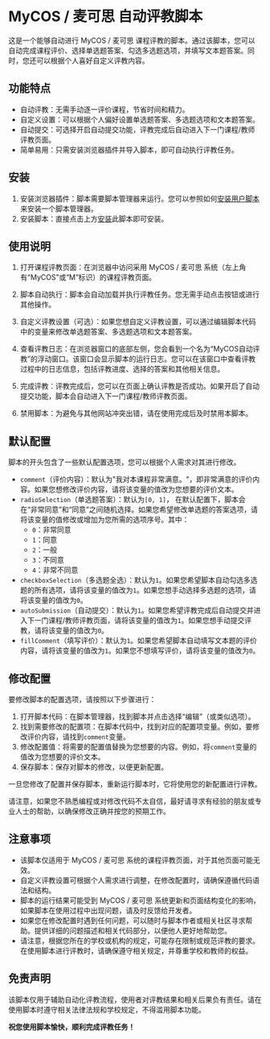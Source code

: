 # MyCOS / 麦可思 自动评教脚本

这是一个能够自动进行 MyCOS / 麦可思 课程评教的脚本。通过该脚本，您可以自动完成课程评价、选择单选题答案、勾选多选题选项，并填写文本题答案。同时，您还可以根据个人喜好自定义评教内容。

## 功能特点

- 自动评教：无需手动逐一评价课程，节省时间和精力。
- 自定义设置：可以根据个人偏好设置单选题答案、多选题选项和文本题答案。
- 自动提交：可选择开启自动提交功能，评教完成后自动进入下一门课程/教师评教页面。
- 简单易用：只需安装浏览器插件并导入脚本，即可自动执行评教任务。

## 安装

1. 安装浏览器插件：脚本需要脚本管理器来运行。您可以参照如何[安装用户脚本](https://greasyfork.org/zh-CN/help/installing-user-scripts)来安装一个脚本管理器。
2. 安装脚本：直接点击上方[安装](https://github.com/lcandy2/MyCOS/raw/main/MyCOS/MyCOS.user.js)此脚本即可安装。

## 使用说明

1. 打开课程评教页面：在浏览器中访问采用 MyCOS / 麦可思 系统（左上角有“MyCOS”或“M”标识）的课程评教页面。

2. 脚本自动执行：脚本会自动加载并执行评教任务。您无需手动点击按钮或进行其他操作。

3. 自定义评教设置（可选）：如果您想自定义评教设置，可以通过编辑脚本代码中的变量来修改单选题答案、多选题选项和文本题答案。

4. 查看评教日志：在浏览器窗口的底部左侧，您会看到一个名为“MyCOS自动评教”的浮动窗口。该窗口会显示脚本的运行日志。您可以在该窗口中查看评教过程中的日志信息，包括评教进度、选择的答案和其他相关信息。

5. 完成评教：评教完成后，您可以在页面上确认评教是否成功。如果开启了自动提交功能，脚本会自动进入下一门课程/教师评教页面。

6. 禁用脚本：为避免与其他网站冲突出错，请在使用完成后及时禁用本脚本。

## 默认配置

脚本的开头包含了一些默认配置选项，您可以根据个人需求对其进行修改。

- `comment`（评价内容）：默认为"我对本课程非常满意。"，即非常满意的评价内容。如果您想修改评价内容，请将该变量的值改为您想要的评价文本。
- `radioSelection`（单选题答案）：默认为`[0, 1]`，  在默认配置下，脚本会在“非常同意”和“同意”之间随机选择。如果您希望修改单选题的答案选项，请将该变量的值修改或增加为您所需的选项序号。其中：
  - `0`：非常同意
  - `1`：同意
  - `2`：一般
  - `3`：不同意
  - `4`：非常不同意
- `checkboxSelection`（多选题全选）：默认为`1`。如果您希望脚本自动勾选多选题的所有选项，请将该变量的值改为`1`。如果您想手动选择多选题的选项，请将该变量的值改为`0`。
- `autoSubmission`（自动提交）：默认为`1`。如果您希望评教完成后自动提交并进入下一门课程/教师评教页面，请将该变量的值改为`1`。如果您想手动提交评教，请将该变量的值改为`0`。
- `fillComment`（填写评价）：默认为`1`。如果您希望脚本自动填写文本题的评价内容，请将该变量的值改为`1`。如果您不想填写评价，请将该变量的值改为`0`。

## 修改配置

要修改脚本的配置选项，请按照以下步骤进行：

1. 打开脚本代码：在脚本管理器，找到脚本并点击选择“编辑”（或类似选项）。
2. 找到需要修改的配置项：在脚本代码中，找到对应的配置项变量。例如，要修改评价内容，请找到`comment`变量。
3. 修改配置值：将需要的配置值替换为您想要的内容。例如，将`comment`变量的值改为您想要的评价文本。
4. 保存脚本：保存对脚本的修改，以便更新配置。

一旦您修改了配置并保存脚本，重新运行脚本时，它将使用您的新配置进行评教。

请注意，如果您不熟悉编程或对修改代码不太自信，最好请寻求有经验的朋友或专业人士的帮助，以确保修改正确并按您的预期工作。

## 注意事项

- 该脚本仅适用于 MyCOS / 麦可思 系统的课程评教页面，对于其他页面可能无效。
- 自定义评教设置可根据个人需求进行调整，在修改配置时，请确保遵循代码语法和结构。
- 脚本的运行结果可能受到 MyCOS / 麦可思 系统更新和页面结构变化的影响，如果脚本在使用过程中出现问题，请及时反馈给开发者。
- 如果您在修改配置时遇到任何问题，可以随时与脚本作者或相关社区寻求帮助。提供详细的问题描述和相关代码部分，以便他人更好地帮助您。
- 请注意，根据您所在的学校或机构的规定，可能存在限制或规范评教的要求。在使用脚本进行评教时，请确保遵守相关规定，并尊重学校和教师的权益。

## 免责声明

该脚本仅用于辅助自动化评教流程，使用者对评教结果和相关后果负有责任。请在使用脚本时遵守相关法律法规和学校规定，不得滥用脚本功能。



**祝您使用脚本愉快，顺利完成评教任务！**